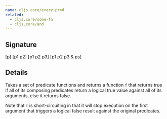 ```yaml
---
name: cljs.core/every-pred
related:
  - cljs.core/some-fn
  - cljs.core/and
---
```


## Signature
[p]
[p1 p2]
[p1 p2 p3]
[p1 p2 p3 & ps]


## Details

Takes a set of predicate functions and returns a function `f` that returns true
if all of its composing predicates return a logical true value against all of
its arguments, else it returns false.

Note that `f` is short-circuiting in that it will stop execution on the first
argument that triggers a logical false result against the original predicates.
